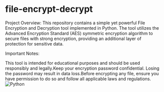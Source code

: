 # file-encrypt-decrypt
Project Overview: This repository contains a simple yet powerful File Encryption and Decryption tool implemented in Python. The tool utilizes the Advanced Encryption Standard (AES) symmetric encryption algorithm to secure files with strong encryption, providing an additional layer of protection for sensitive data.

Important Notes:

This tool is intended for educational purposes and should be used responsibly and legally.Keep your encryption password confidential. Losing the password may result in data loss.Before encrypting any file, ensure you have permission to do so and follow all applicable laws and regulations.
![Python](https://img.shields.io/badge/Made%20with-Python-blue.svg)
